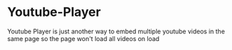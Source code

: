 # Youtube-Player
Youtube Player is just another way to embed multiple youtube videos in the same page so the page won't load all videos on load

